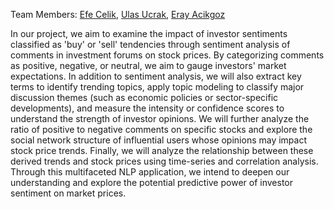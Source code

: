 Team Members: [Efe Celik](https://github.com/efeecllk), [Ulas Ucrak](https://github.com/ulasucrak), [Eray Acikgoz](https://github.com/ackgz0)


In our project, we aim to examine the impact of investor sentiments classified as 'buy' or 
'sell' tendencies through sentiment analysis of comments in investment forums on stock prices. 
By categorizing comments as positive, negative, or neutral, we aim to gauge investors' market 
expectations. In addition to sentiment analysis, we will also extract key terms to identify trending 
topics, apply topic modeling to classify major discussion themes (such as economic policies or 
sector-specific developments), and measure the intensity or confidence scores to understand the 
strength of investor opinions. We will further analyze the ratio of positive to negative comments 
on specific stocks and explore the social network structure of influential users whose opinions 
may impact stock price trends. Finally, we will analyze the relationship between these derived 
trends and stock prices using time-series and correlation analysis. Through this multifaceted NLP 
application, we intend to deepen our understanding and explore the potential predictive power of 
investor sentiment on market prices.
